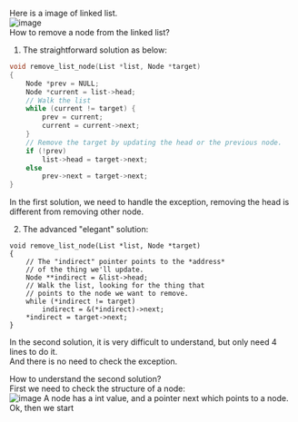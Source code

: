 Here is a image of linked list.  
![image](https://github.com/cliff15037/Note/assets/81866031/97ba1937-9fd3-408d-82b0-d7c096daf98c)  
How to remove a node from the linked list?
1. The straightforward solution as below:
```cpp
void remove_list_node(List *list, Node *target)
{
    Node *prev = NULL;
    Node *current = list->head;
    // Walk the list
    while (current != target) {
        prev = current;
        current = current->next;
    }
    // Remove the target by updating the head or the previous node.
    if (!prev)
        list->head = target->next;
    else
        prev->next = target->next;
}
```
In the first solution, we need to handle the exception, removing the head is different from removing other node.

2. The advanced "elegant" solution:
```cpp{line-numbers}
void remove_list_node(List *list, Node *target)
{
    // The "indirect" pointer points to the *address*
    // of the thing we'll update.
    Node **indirect = &list->head;
    // Walk the list, looking for the thing that 
    // points to the node we want to remove.
    while (*indirect != target)
        indirect = &(*indirect)->next;
    *indirect = target->next;
}
```

In the second solution, it is very difficult to understand, but only need 4 lines to do it.  
And there is no need to check the exception.

How to understand the second solution?  
First we need to check the structure of a node:  
![image](https://github.com/cliff15037/Note/assets/81866031/164b27bf-bb56-4c78-8a5d-d676af63e421)
A node has a int value, and a pointer next which points to a node.  
Ok, then we start
